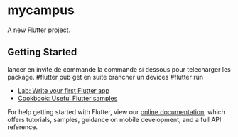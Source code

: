 # mycampus

A new Flutter project.

## Getting Started

lancer en invite de commande la commande  si dessous pour telecharger les package.
#flutter pub get
en suite  brancher un devices
#flutter run 

- [Lab: Write your first Flutter app](https://flutter.dev/docs/get-started/codelab)
- [Cookbook: Useful Flutter samples](https://flutter.dev/docs/cookbook)

For help getting started with Flutter, view our
[online documentation](https://flutter.dev/docs), which offers tutorials,
samples, guidance on mobile development, and a full API reference.
